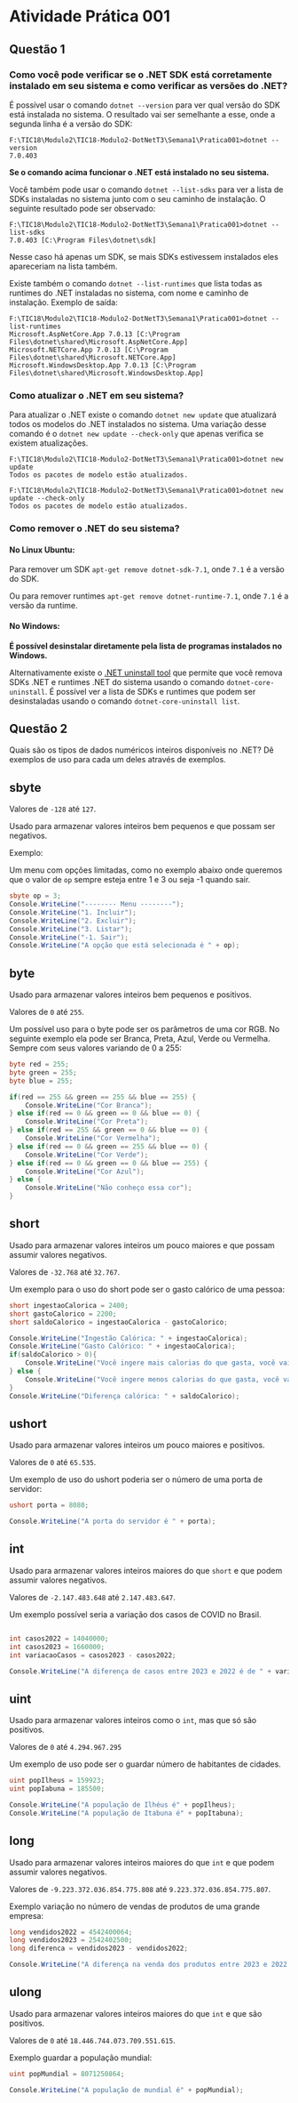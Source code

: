 # Atividade Prática 001

## Questão 1

### Como você pode verificar se o .NET SDK está corretamente instalado em seu sistema e como verificar as versões do .NET?

É possível usar o comando `dotnet --version` para ver qual versão do SDK está instalada no sistema. O resultado vai ser semelhante a esse, onde a segunda linha é a versão do SDK:

```
F:\TIC18\Modulo2\TIC18-Modulo2-DotNetT3\Semana1\Pratica001>dotnet --version
7.0.403
```

**Se o comando acima funcionar o .NET está instalado no seu sistema.**

Você também pode usar o comando `dotnet --list-sdks` para ver a lista de SDKs instaladas no sistema junto com o seu caminho de instalação. O seguinte resultado pode ser observado:

```
F:\TIC18\Modulo2\TIC18-Modulo2-DotNetT3\Semana1\Pratica001>dotnet --list-sdks                   
7.0.403 [C:\Program Files\dotnet\sdk]
```

Nesse caso há apenas um SDK, se mais SDKs estivessem instalados eles apareceriam na lista também.

Existe também o comando `dotnet --list-runtimes` que lista todas as runtimes do .NET instaladas no sistema, com nome e caminho de instalação. Exemplo de saída:

```
F:\TIC18\Modulo2\TIC18-Modulo2-DotNetT3\Semana1\Pratica001>dotnet --list-runtimes
Microsoft.AspNetCore.App 7.0.13 [C:\Program Files\dotnet\shared\Microsoft.AspNetCore.App]
Microsoft.NETCore.App 7.0.13 [C:\Program Files\dotnet\shared\Microsoft.NETCore.App]
Microsoft.WindowsDesktop.App 7.0.13 [C:\Program Files\dotnet\shared\Microsoft.WindowsDesktop.App]
```

### Como atualizar o .NET em seu sistema?

Para atualizar o .NET existe o comando `dotnet new update` que atualizará todos os modelos do .NET instalados no sistema.
Uma variação desse comando é o `dotnet new update --check-only` que apenas verifica se existem atualizações.

```
F:\TIC18\Modulo2\TIC18-Modulo2-DotNetT3\Semana1\Pratica001>dotnet new update             
Todos os pacotes de modelo estão atualizados.

F:\TIC18\Modulo2\TIC18-Modulo2-DotNetT3\Semana1\Pratica001>dotnet new update --check-only
Todos os pacotes de modelo estão atualizados.
```

### Como remover o .NET do seu sistema?

#### No Linux Ubuntu:

Para remover um SDK `apt-get remove dotnet-sdk-7.1`, onde `7.1` é a versão do SDK.

Ou para remover runtimes `apt-get remove dotnet-runtime-7.1`, onde `7.1` é a versão da runtime.

#### No Windows:

**É possível desinstalar diretamente pela lista de programas instalados no Windows.**

Alternativamente existe o [.NET uninstall tool](https://aka.ms/dotnet-core-uninstall-tool) que permite que você remova SDKs .NET e runtimes .NET do sistema usando o comando `dotnet-core-uninstall`. É possível ver a lista de SDKs e runtimes que podem ser desinstaladas usando o comando `dotnet-core-uninstall list`.

## Questão 2

Quais são os tipos de dados numéricos inteiros disponíveis no .NET? Dê
exemplos de uso para cada um deles através de exemplos.

## sbyte

Valores de `-128` até `127`.

Usado para armazenar valores inteiros bem pequenos e que possam ser negativos.

Exemplo:

Um menu com opções limitadas, como no exemplo abaixo onde queremos que o valor de `op` sempre esteja entre 1 e 3 ou seja -1 quando sair.

``` cs
sbyte op = 3;
Console.WriteLine("-------- Menu --------");
Console.WriteLine("1. Incluir");
Console.WriteLine("2. Excluir");
Console.WriteLine("3. Listar");
Console.WriteLine("-1. Sair");
Console.WriteLine("A opção que está selecionada é " + op);
```

## byte

Usado para armazenar valores inteiros bem pequenos e positivos.

Valores de `0` até `255`.

Um possível uso para o byte pode ser os parâmetros de uma cor RGB. No seguinte exemplo ela pode ser Branca, Preta, Azul, Verde ou Vermelha. Sempre com seus valores variando de 0 a 255:

``` cs
byte red = 255;
byte green = 255;
byte blue = 255;

if(red == 255 && green == 255 && blue == 255) {
    Console.WriteLine("Cor Branca");
} else if(red == 0 && green == 0 && blue == 0) {
    Console.WriteLine("Cor Preta");
} else if(red == 255 && green == 0 && blue == 0) {
    Console.WriteLine("Cor Vermelha");
} else if(red == 0 && green == 255 && blue == 0) {
    Console.WriteLine("Cor Verde");
} else if(red == 0 && green == 0 && blue == 255) {
    Console.WriteLine("Cor Azul");
} else {
    Console.WriteLine("Não conheço essa cor");
}

```
 
## short

Usado para armazenar valores inteiros um pouco maiores e que possam assumir valores negativos.

Valores de `-32.768` até `32.767`.

Um exemplo para o uso do short pode ser o gasto calórico de uma pessoa:

``` cs
short ingestaoCalorica = 2400;
short gastoCalorico = 2200;
short saldoCalorico = ingestaoCalorica - gastoCalorico;

Console.WriteLine("Ingestão Calórica: " + ingestaoCalorica);
Console.WriteLine("Gasto Calórico: " + ingestaoCalorica);
if(saldoCalorico > 0){
    Console.WriteLine("Você ingere mais calorias do que gasta, você vai engordar.");
} else {
    Console.WriteLine("Você ingere menos calorias do que gasta, você vai emagrecer.");
}
Console.WriteLine("Diferença calórica: " + saldoCalorico);
```

## ushort

Usado para armazenar valores inteiros um pouco maiores e positivos.

Valores de `0` até `65.535`.

Um exemplo de uso do ushort poderia ser o número de uma porta de servidor:

``` cs
ushort porta = 8080;

Console.WriteLine("A porta do servidor é " + porta);
```

## int
Usado para armazenar valores inteiros maiores do que `short` e que podem assumir valores negativos.

Valores de `-2.147.483.648` até `2.147.483.647`.

Um exemplo possível seria a variação dos casos de COVID no Brasil.

``` cs

int casos2022 = 14040000;
int casos2023 = 1660000;
int variacaoCasos = casos2023 - casos2022;

Console.WriteLine("A diferença de casos entre 2023 e 2022 é de " + variacaoCasos + " casos.");

```

## uint

Usado para armazenar valores inteiros como o `int`, mas que só são positivos.

Valores de `0` até `4.294.967.295`

Um exemplo de uso pode ser o guardar número de habitantes de cidades.

``` cs
uint popIlheus = 159923;
uint popIabuna = 185500;

Console.WriteLine("A população de Ilhéus é" + popIlheus);
Console.WriteLine("A população de Itabuna é" + popItabuna);
```

## long

Usado para armazenar valores inteiros maiores do que `int` e que podem assumir valores negativos.

Valores de `-9.223.372.036.854.775.808` até `9.223.372.036.854.775.807`.

Exemplo variação no número de vendas de produtos de uma grande empresa:

``` cs
long vendidos2022 = 4542400064;
long vendidos2023 = 2542402500;
long diferenca = vendidos2023 - vendidos2022;

Console.WriteLine("A diferença na venda dos produtos entre 2023 e 2022 foi: " diferenca + " produtos");

```

## ulong

Usado para armazenar valores inteiros maiores do que `int` e que são positivos.

Valores de `0` até `18.446.744.073.709.551.615`.

Exemplo guardar a população mundial:

``` cs
uint popMundial = 8071250864;

Console.WriteLine("A população de mundial é" + popMundial);
```